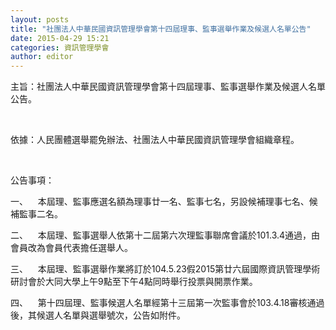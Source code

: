 ```yaml
---
layout: posts
title: "社團法人中華民國資訊管理學會第十四屆理事、監事選舉作業及候選人名單公告"
date: 2015-04-29 15:21
categories: 資訊管理學會
author: editor
---
```


主旨：社團法人中華民國資訊管理學會第十四屆理事、監事選舉作業及候選人名單公告。

 

依據：人民團體選舉罷免辦法、社團法人中華民國資訊管理學會組織章程。

 

公告事項：

一、    本屆理、監事應選名額為理事廿一名、監事七名，另設候補理事七名、候補監事二名。

二、    本屆理、監事選舉人依第十二屆第六次理監事聯席會議於101.3.4通過，由會員改為會員代表擔任選舉人。

三、    本屆理、監事選舉作業將訂於104.5.23假2015第廿六屆國際資訊管理學術研討會於大同大學上午9點至下午4點同時舉行投票與開票作業。

四、    第十四屆理、監事候選人名單經第十三屆第一次監事會於103.4.18審核通過後，其候選人名單與選舉號次，公告如附件。
